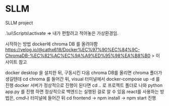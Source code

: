 # SLLM
SLLM project

.\ui\Scripts\activate => 내가 편할려고 적어놓은 가상환경임.

시작하는 방법
docker에 chroma DB 를 올려야함
https://velog.io/@cathx618/Docker%EC%97%90%EC%84%9C-ChromaDB-%EC%82%AC%EC%9A%A9%ED%95%98%EA%B8%B0 > 이 사이트 참고

docker desktop 을 설치한 뒤, 구동시킨 다음
chroma DB를 올리면 chroma 폴더가 생길텐데 cd chroma 를 들어간 뒤,
visual 터미널에서 docker-compose up -d 를 진행
docker 서버가 정상적으로 진행이 된다면
cd .. 로 프로젝트 폴더로 나와 python app.py 를 진행 하면 정상적으로 백엔드는 실행된 걸로 알 수 있음
react를 사용하는 방법은, cmd나 터미널에 들어간 뒤 cd frontend -> npm install -> npm start 진행
